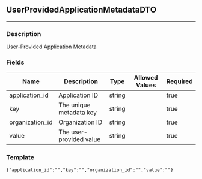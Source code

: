 ## UserProvidedApplicationMetadataDTO
---
### Description
User-Provided Application Metadata
### Fields
| Name | Description | Type | Allowed Values | Required |
| ---- | ----------- | ---- | -------------- | -------- |
| application_id | Application ID | string |  | true |
| key | The unique metadata key | string |  | true |
| organization_id | Organization ID | string |  | true |
| value | The user-provided value | string |  | true |
### Template
```
{"application_id":"","key":"","organization_id":"","value":""}
```
